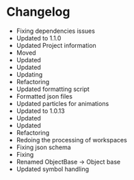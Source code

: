 # Changelog 
- Fixing dependencies issues
- Updated to 1.1.0
- Updated Project information
- Moved
- Updated
- Updated
- Updating
- Refactoring
- Updated formatting script
- Formatted json files
- Updated particles for animations
- Updated to 1.0.13
- Updated
- Updated
- Refactoring
- Redoing the processing of workspaces
- Fixing json schema
- Fixing
- Renamed ObjectBase -> Object base
- Updated symbol handling
